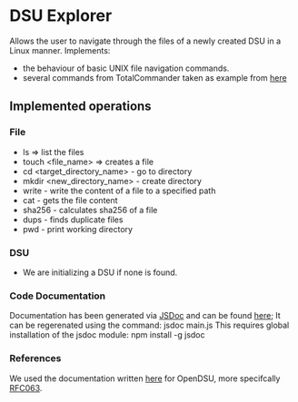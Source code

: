 # DSU Explorer

Allows the user to navigate through the files of a newly created DSU in a Linux manner.
Implements:
- the behaviour of basic UNIX file navigation commands.
- several commands from TotalCommander taken as example from [here](https://www.ghisler.com/featurel.htm)

## Implemented operations

### File
* ls => list the files
* touch <file_name> => creates a file
* cd <target_directory_name> - go to directory
* mkdir <new_directory_name> - create directory
* write - write the content of a file to a specified path
* cat - gets the file content
* sha256 - calculates sha256 of a file
* dups - finds duplicate files
* pwd - print working directory

### DSU
* We are initializing a DSU if none is found.

### Code Documentation
Documentation has been generated via [JSDoc](https://jsdoc.app) and can be found [here](./out);
It can be regerenated using the command:
                jsdoc main.js
This requires global installation of the jsdoc module:
                npm install -g jsdoc

### References
We used the documentation written [here](https://opendsu.com) for OpenDSU, more specifcally [RFC063](https://opendsu.com/rfc063).
